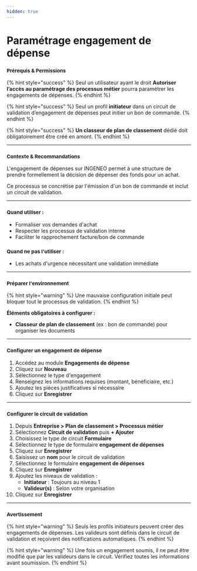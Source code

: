 ```yaml
---
hidden: true
---
```


# Paramétrage engagement de dépense

### <sup>**Prérequis & Permissions**</sup>

{% hint style="success" %}
Seul un utilisateur ayant le droit **Autoriser l’accès au paramétrage des processus métier** pourra paramétrer les engagements de dépenses.
{% endhint %}

{% hint style="success" %}
Seul un profil **initiateur** dans un circuit de validation d’engagement de dépenses peut initier un bon de commande.
{% endhint %}

{% hint style="success" %}
**Un classeur de plan de classement** dédié doit obligatoirement être créé en amont.
{% endhint %}

***

### <sup>**Contexte & Recommandations**</sup>

L'engagement de dépenses sur INGENEO permet à une structure de prendre formellement la décision de dépenser des fonds pour un achat.

Ce processus se concrétise par l'émission d'un bon de commande et inclut un circuit de validation.

***

### <sup>Quand utiliser :</sup>

* Formaliser vos demandes d'achat
* Respecter les processus de validation interne
* Faciliter le rapprochement facture/bon de commande

### <sup>**Quand ne pas l'utiliser :**</sup>

* Les achats d'urgence nécessitant une validation immédiate

***

### <sup>**Préparer l'environnement**</sup>

{% hint style="warning" %}
Une mauvaise configuration initiale peut bloquer tout le processus de validation.
{% endhint %}

**Éléments obligatoires à configurer :**

* **Classeur de plan de classement** (ex : bon de commande) pour organiser les documents

***

### <sup>**Configurer un engagement de dépense**</sup>

1. Accédez au module **Engagements de dépense**
2. Cliquez sur **Nouveau**
3. Sélectionnez le type d'engagement
4. Renseignez les informations requises (montant, bénéficiaire, etc.)
5. Ajoutez les pièces justificatives si nécessaire
6. Cliquez sur **Enregistrer**

***

### <sup>**Configurer le circuit de validation**</sup>

1. Depuis **Entreprise > Plan de classement > Processus métier**
2. Sélectionnez **Circuit de validation** puis **+ Ajouter**
3. Choisissez le type de circuit **Formulaire**
4. Sélectionnez le type de formulaire **engagement de dépenses**
5. Cliquez sur **Enregistrer**
6. Saisissez un **nom** pour le circuit de validation
7. Sélectionnez le formulaire **engagement de dépenses**
8. Cliquez sur **Enregistrer**
9. Ajoutez les niveaux de validation :
   * **Initiateur** : Toujours au niveau 1
   * **Valideur(s)** : Selon votre organisation
10. Cliquez sur **Enregistrer**

***

### <sup>**Avertissement**</sup>

{% hint style="warning" %}
Seuls les profils initiateurs peuvent créer des engagements de dépenses. Les valideurs sont définis dans le circuit de validation et reçoivent des notifications automatiques.
{% endhint %}

{% hint style="warning" %}
Une fois un engagement soumis, il ne peut être modifié que par les valideurs dans le circuit. Vérifiez toutes les informations avant soumission.
{% endhint %}
